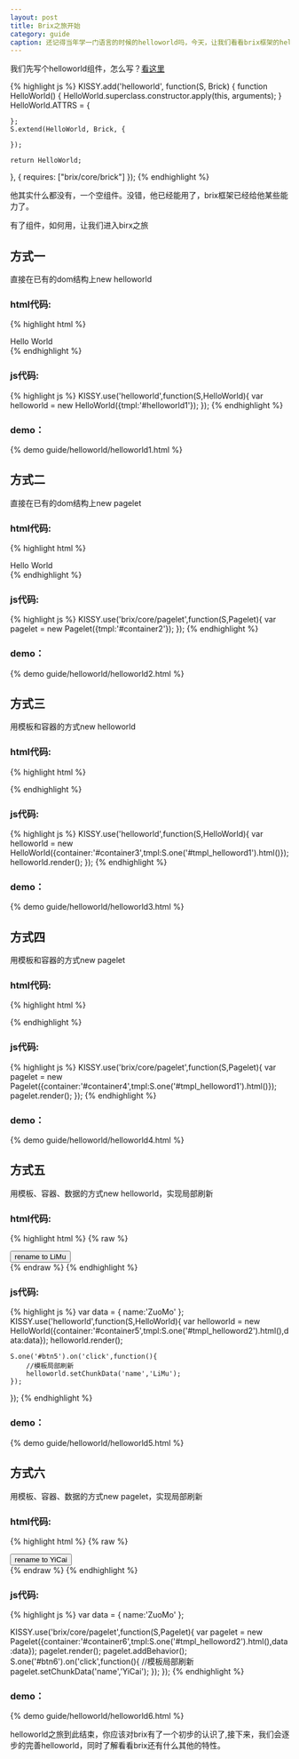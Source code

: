 ```yaml
---
layout: post
title: Brix之旅开始
category: guide
caption: 还记得当年学一门语言的时候的helloworld吗，今天，让我们看看brix框架的helloworld吧。
---
```



我们先写个helloworld组件，怎么写？[看这里](/brix/meta/gallery)

{% highlight js %}
KISSY.add('helloworld', function(S, Brick) {
    function HelloWorld() {
        HelloWorld.superclass.constructor.apply(this, arguments);
    }
    HelloWorld.ATTRS = {

    };
    S.extend(HelloWorld, Brick, {

    });

    return HelloWorld;
}, {
    requires: ["brix/core/brick"]
});
{% endhighlight %}

他其实什么都没有，一个空组件。没错，他已经能用了，brix框架已经给他某些能力了。


有了组件，如何用，让我们进入birx之旅

## 方式一

直接在已有的dom结构上new helloworld

### html代码:

{% highlight html %}
<div id="helloworld1">
    <span>Hello <span>World</span></span>
</div>
{% endhighlight %}

### js代码:

{% highlight js %}
KISSY.use('helloworld',function(S,HelloWorld){
    var helloworld = new HelloWorld({tmpl:'#helloworld1'});
});
{% endhighlight %}

### demo：

{% demo guide/helloworld/helloworld1.html %}

## 方式二

直接在已有的dom结构上new pagelet

### html代码:

{% highlight html %}
<div id="container2">
    <div id="helloworld2" bx-name="helloworld" path="helloworld">
        <span>Hello <span>World</span></span>
    </div>
</div>
{% endhighlight %}

### js代码:

{% highlight js %}
KISSY.use('brix/core/pagelet',function(S,Pagelet){
    var pagelet = new Pagelet({tmpl:'#container2'});
});
{% endhighlight %}

### demo：

{% demo guide/helloworld/helloworld2.html %}

## 方式三

用模板和容器的方式new helloworld

### html代码:

{% highlight html %}
<div id="container3">
</div>
<script type="text/template" id="tmpl_helloword1">
    <div>
        <span>Hello <span>World</span></span>
    </div>
</script>
{% endhighlight %}

### js代码:

{% highlight js %}
KISSY.use('helloworld',function(S,HelloWorld){
    var helloworld = new HelloWorld({container:'#container3',tmpl:S.one('#tmpl_helloword1').html()});
    helloworld.render();
});
{% endhighlight %}

### demo：

{% demo guide/helloworld/helloworld3.html %}

## 方式四

用模板和容器的方式new pagelet

### html代码:

{% highlight html %}
<div id="container4">
</div>
<script type="text/template" id="tmpl_helloword1">
    <div bx-name="helloworld" path="helloworld">
        <span>Hello <span>World</span></span>
    </div>
</script>
{% endhighlight %}

### js代码:

{% highlight js %}
KISSY.use('brix/core/pagelet',function(S,Pagelet){
    var pagelet = new Pagelet({container:'#container4',tmpl:S.one('#tmpl_helloword1').html()});
    pagelet.render();
});
{% endhighlight %}

### demo：

{% demo guide/helloworld/helloworld4.html %}


## 方式五

用模板、容器、数据的方式new helloworld，实现局部刷新

### html代码:

{% highlight html %}
{% raw %}
<div id="container5">
    <button id="btn5" class="btn btn-taobao btn-size30">
        rename to LiMu
    </button>
</div>
<script type="text/template" id="tmpl_helloword2">
    <div bx-name="helloworld">
        <span>Hello
            <span bx-tmpl="helloworld" bx-datakey="name">{{name}}</span>
        </span>
    </div>
</script>
{% endraw %}
{% endhighlight %}

### js代码:

{% highlight js %}
var data = {
    name:'ZuoMo'
};
KISSY.use('helloworld',function(S,HelloWorld){
    var helloworld = new HelloWorld({container:'#container5',tmpl:S.one('#tmpl_helloword2').html(),data:data});
    helloworld.render();

    S.one('#btn5').on('click',function(){
        //模板局部刷新
        helloworld.setChunkData('name','LiMu');
    });
});
{% endhighlight %}

### demo：

{% demo guide/helloworld/helloworld5.html %}

## 方式六

用模板、容器、数据的方式new pagelet，实现局部刷新

### html代码:

{% highlight html %}
{% raw %}
<div id="container6">
    <button id="btn6" class="btn btn-taobao btn-size30">
        rename to YiCai
    </button>
</div>
<script type="text/template" id="tmpl_helloword2">
    <div bx-name="helloworld" path="helloworld">
        <span>Hello
            <span bx-tmpl="helloworld" bx-datakey="name">{{name}}</span>
        </span>
    </div>
</script>
{% endraw %}
{% endhighlight %}

### js代码:

{% highlight js %}
var data = {
    name:'ZuoMo'
};

KISSY.use('brix/core/pagelet',function(S,Pagelet){
    var pagelet = new Pagelet({container:'#container6',tmpl:S.one('#tmpl_helloword2').html(),data:data});
    pagelet.render();
    pagelet.addBehavior();
    S.one('#btn6').on('click',function(){
        //模板局部刷新
        pagelet.setChunkData('name','YiCai');
    });
});
{% endhighlight %}

### demo：

{% demo guide/helloworld/helloworld6.html %}


helloworld之旅到此结束，你应该对brix有了一个初步的认识了,接下来，我们会逐步的完善helloworld，同时了解看看brix还有什么其他的特性。





